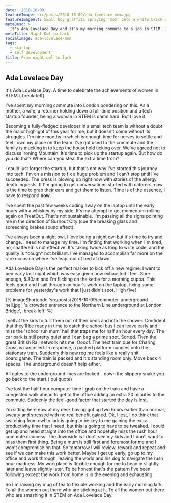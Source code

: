 ```yaml
---
date: '2018-10-09'
featureImage: src/posts/2018-10-09/ada-lovelace-mom.jpg
featureImageAlt: Small boy graffiti spraying 'mom' onto a white brick wall.
metaDesc: >
  It's Ada Lovelace Day and it's my morning commute to a job in STEM. I'm wondering. Can I switch from night time lingerer to early riser?
metaTitle: Night Owl to Lark
socialImage: ada-lovelace-mom
tags:
  - startup
  - self development
title: From night owl to lark
---
```


## Ada Lovelace Day

It's Ada Lovelace Day. A time to celebrate the achievements of women in STEM.{.break-left}

I've spent my morning commute into London pondering on this. As a mother, a wife, a returner holding down a full-time position and a tech startup founder, being a woman in STEM is damn hard. But I love it.

Becoming a fully-fledged developer in a small tech team is without a doubt the major highlight of this year for me, but it doesn't come without its struggles. I'm nine months in which is enough time for nerves to settle and feel I own my place on the team. I've got used to the commute and the family is mucking in to keep the household ticking over. We've agreed not to discuss Ironing Mountain. It's time to pick up the startup again. But how do you do that? Where can you steal the extra time from?

I could just forget the startup, but that's not why I've started this journey into tech. I'm on a mission to fix a huge problem and I can't stop until I've succeeded. The press is blowing up right now with stories of the allergy death inquests. If I'm going to get conversations started with caterers, now is the time to grab their ears and get them to listen. Time is of the essence, I have to respond **now**.

I've spent the past few weeks coding away on the laptop until the early hours with a whiskey by my side. It's my attempt to get momentum rolling again on TreatOut. That's not sustainable. I'm passing all the signs pointing me in the direction of Burnout City (cue the breaking glass and screeching brakes sound effect).

I've always been a night owl, I love being a night owl but it's time to try and change. I need to manage my time. I'm finding that working when I'm tired, no, shattered is not effective. It's taking twice as long to write code, and the quality is \*cough\* not brilliant. I've managed to accomplish far more on the rare occasion where I've leapt out of bed at dawn.

Ada Lovelace Day is the perfect marker to kick off a new regime. I went to bed early last night which was easy given how exhausted I feel. Sure enough, 5.30am and I'm flicking on the kettle for a morning cuppa. This feels good and I sail through an hour's work on the laptop, fixing some problems for yesterday's work that I just didn't spot. High five!

{% imageShortcode 'src/posts/2018-10-09/commuter-underground-hell.jpg', 'a crowded entrance to the Northern Line underground at London Bridge', 'break-left' %}

I yell at the kids to turf them out of their beds and into the shower. Confident that they'll be ready in time to catch the school bus I can leave early and miss the 'school run mum' hell that traps me for half an hour every day. The car park is still pretty quiet and I can bag a prime spot. Sorted. Then the great British Rail network hits me. Oooof. The next train due for Charing Cross is cancelled. In response, a packed platform bundles onto the stationary train. Suddenly this new regime feels like a really shit board game. The train is packed and it's standing room only. Move back 4 spaces. The underground doesn't help either.

All gates to the underground lines are locked - down the slippery snake you go back to the start.{.pullquote}

I've lost the half hour computer time I grab on the train and have a congested walk ahead to get to the office adding an extra 20 minutes to the commute. Suddenly the feel-good factor that started the day is lost.

I'm sitting here now at my desk having got up two hours earlier than normal, sweaty and stressed with no real benefit gained. Ok, I jest, I do think that switching from owl to lark is going to be key to me gaining the extra productivity time that I need, but this is going to have to be tweaked. I could get up and head straight into the office and hopefully miss the rush hour commute madness. The downside is I don't see my kids and I don't want to miss them first thing. Being a mum is still first and foremost for me and I won't compromise on that. So tomorrow I will review, rework and repeat and see if we can make this work better. Maybe I get up early, go up to my office and work through, leaving the world and his dog to navigate the rush hour madness. My workplace is flexible enough for me to head in slightly later and leave slightly later. To be honest that's the pattern I've been following except the work from home is in the evening and exhausting.

So I'm raising my mug of tea to flexible working and the early morning lark. To all the women out there who are sticking at it. To all the women out there who are smashing it in STEM on Ada Lovelace Day.
